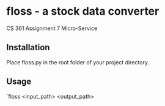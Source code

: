 # floss - a stock data converter
CS 361 Assignment 7 Micro-Service

## Installation
Place floss.py in the root folder of your project directory.

## Usage
`floss <input_path> <output_path>
